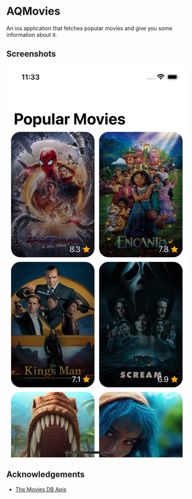 
# AQMovies

An ios application that fetches popular movies and give you some information about it.


## Screenshots

![App Screenshot](/Assets/imageOne.png)


## Acknowledgements

 - [The Movies DB Apis](https://www.themoviedb.org)

